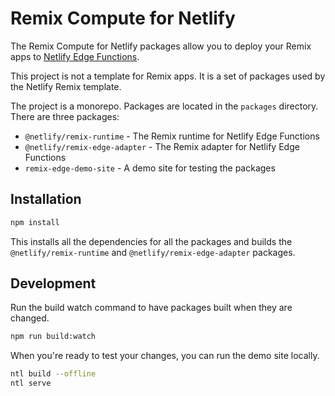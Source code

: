 # Remix Compute for Netlify

The Remix Compute for Netlify packages allow you to deploy your Remix apps to
[Netlify Edge Functions](https://docs.netlify.com/edge-functions/overview/).

This project is not a template for Remix apps. It is a set of packages used by the Netlify Remix template.

The project is a monorepo. Packages are located in the `packages` directory. There are three packages:

- `@netlify/remix-runtime` - The Remix runtime for Netlify Edge Functions
- `@netlify/remix-edge-adapter` - The Remix adapter for Netlify Edge Functions
- `remix-edge-demo-site` - A demo site for testing the packages

## Installation

```bash
npm install
```

This installs all the dependencies for all the packages and builds the `@netlify/remix-runtime` and
`@netlify/remix-edge-adapter` packages.

## Development

Run the build watch command to have packages built when they are changed.

```bash
npm run build:watch
```

When you're ready to test your changes, you can run the demo site locally.

```bash
ntl build --offline
ntl serve
```
